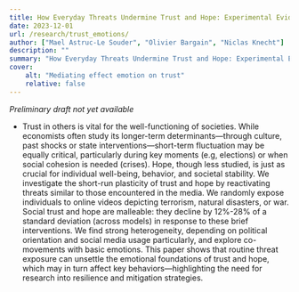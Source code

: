 ```yaml
---
title: How Everyday Threats Undermine Trust and Hope: Experimental Evidence
date: 2023-12-01
url: /research/trust_emotions/
author: ["Mael Astruc-Le Souder", "Olivier Bargain", "Niclas Knecht"]
description: "" 
summary: "How Everyday Threats Undermine Trust and Hope: Experimental Evidence"
cover:
    alt: "Mediating effect emotion on trust"
    relative: false
---
```


*Preliminary draft not yet available*

- Trust in others is vital for the well-functioning of societies. While economists often study its longer-term determinants—through culture, past shocks or state interventions—short-term fluctuation may be equally critical, particularly during key moments (e.g, elections) or when social cohesion is needed (crises). Hope, though less studied, is just as crucial for individual well-being, behavior, and societal stability. We investigate the short-run plasticity of trust and hope by reactivating threats similar to those encountered in the media. We randomly expose individuals to online videos depicting terrorism, natural disasters, or war. Social trust and hope are malleable: they decline by 12%-28% of a standard deviation (across models) in response to these brief interventions. We find strong heterogeneity, depending on political orientation and social media usage particularly, and explore co-movements with basic emotions. This paper shows that routine threat exposure can unsettle the emotional foundations of trust and hope, which may in turn affect key behaviors—highlighting the need for research into resilience and mitigation strategies.

